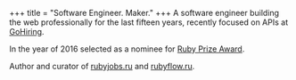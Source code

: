 +++
title = "Software Engineer. Maker."
+++
A software engineer building the web professionally for the last fifteen years,
recently focused on APIs at [GoHiring](http://www.gohiring.com).

In the year of 2016 selected as a nominee for [Ruby Prize Award](http://www.ruby.or.jp/en/news/20160927.html).

Author and curator of [rubyjobs.ru](https://www.rubyjobs.ru/) and [rubyflow.ru](http://www.rubyflow.ru).
